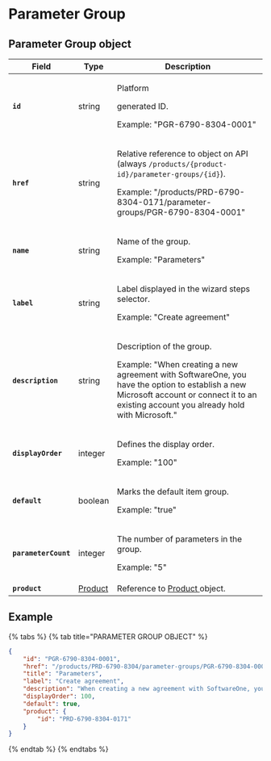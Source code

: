 # Parameter Group

## Parameter Group object

| Field                | Type                   | Description                                                                                                                                                                                                                              |
| -------------------- | ---------------------- | ---------------------------------------------------------------------------------------------------------------------------------------------------------------------------------------------------------------------------------------- |
| **`id`**             | string                 | <p>Platform </p><p>generated ID. </p><p></p><p>Example: "PGR-6790-8304-0001"</p>                                                                                                                                                         |
| **`href`**           | string                 | <p>Relative reference to object on API (always <code>/products/{product-id}/parameter-groups/{id}</code>). </p><p></p><p>Example: "/products/PRD-6790-8304-0171/parameter-groups/PGR-6790-8304-0001"</p>                                 |
| **`name`**           | string                 | <p>Name of the group. </p><p></p><p>Example: "Parameters"</p>                                                                                                                                                                            |
| **`label`**          | string                 | <p>Label displayed in the wizard steps selector. </p><p></p><p>Example: "Create agreement"</p>                                                                                                                                           |
| **`description`**    | string                 | <p>Description of the group. </p><p></p><p>Example: "When creating a new agreement with SoftwareOne, you have the option to establish a new Microsoft account or connect it to an existing account you already hold with Microsoft."</p> |
| **`displayOrder`**   | integer                | <p>Defines the display order. </p><p></p><p>Example: "100"</p>                                                                                                                                                                           |
| **`default`**        | boolean                | <p>Marks the default item group. </p><p></p><p>Example: "true"</p>                                                                                                                                                                       |
| **`parameterCount`** | integer                | <p>The number of parameters in the group. </p><p></p><p>Example: "5"</p>                                                                                                                                                                 |
| **`product`**        | [Product](../product/) | Reference to [Product ](../product/)object.                                                                                                                                                                                              |

## Example

{% tabs %}
{% tab title="PARAMETER GROUP OBJECT" %}
```json
{
    "id": "PGR-6790-8304-0001",
    "href": "/products/PRD-6790-8304/parameter-groups/PGR-6790-8304-0001",
    "title": "Parameters",
    "label": "Create agreement",
    "description": "When creating a new agreement with SoftwareOne, you have the option to establish a new Microsoft account or connect it to an existing account you already hold with Microsoft.",
    "displayOrder": 100,
    "default": true,
    "product": {
        "id": "PRD-6790-8304-0171"
    }
}
```
{% endtab %}
{% endtabs %}
